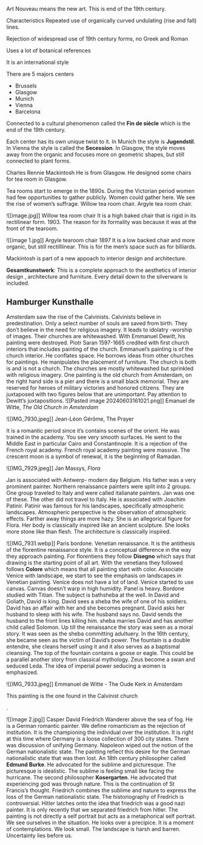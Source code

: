 Art Nouveau means the new art. This is end of the 19th century.

Characteristics
Repeated use of organically curved undulating (rise and fall) lines. 

Rejection of widespread use of 19th century forms, no Greek and Roman

Uses a lot of botanical references

It is an international style

There are 5 majors centers
- Brussels
- Glasgow
- Munich
- Vienna
- Barcelona

Connected to a cultural phenomenon called the **Fin de siècle** which is the end of the 19th century.

Each center has its own unique twist to it. In Munich the style is **Jugendstil**. In Vienna the style is called the **Secession**. In Glasgow, the style moves away from the organic and focuses more on geometric shapes, but still connected to plant forms.

Charles Rennie Mackintosh
He is from Glasgow. He designed some chairs for tea room in Glasgow.

Tea rooms start to emerge in the 1890s. During the Victorian period women had few opportunities to gather publicly. Women could gather here. We see the rise of women’s suffrage. Willow tea room chair. Argyle tea room chair. 


![[image.jpg]]
Willow tea room chair
It is a high baked chair that is rigid in its rectilinear form. 1903. The reason for its formality was because it was at the front of the tearoom.


![[image 1.jpg]]
Argyle tearoom chair 1897
It is a low backed chair and more organic, but still rectilllinear. This is for the men’s space such as for billiards.

Mackintosh is part of a new appoach to interior design and architecture.

**Gesamtkunstwerk**: This is a complete approach to the aesthetics of interior design , architecture and furniture. Every detail down to the silverware is included.


## Hamburger Kunsthalle

Amsterdam saw the rise of the Calvinists. Calvinists believe in predestination. Only a select number of souls are saved from birth. They don’t believe in the need for religious imagery. It leads to idolatry -worship of images. Their churches are whitewashed. With Emmanuel Dewitt, his painting were destroyed.  Piotr Saran 1597-1665 credited with first church interiors that includes painting of the church. Emmanuel’s painting is of the church interior. He conflates space. He borrows ideas from other churches for paintings. He manipulates the placement of furniture. The church is both is and is not a church. The churches are mostly whitewashed but sprinkled with religious imagery. One painting is the old church from Amsterdam, on the right hand side is a pier and there is a small black memorial. They are reserved for heroes of military victories and honored citizens. They are juxtaposed with two figures below that are unimportant. Pay attention to Dewitt’s juxtapositions.
![[Pasted image 20240603161021.png]]
Emanuel de Witte, *The Old Church in Amsterdam*

![[IMG_7930.jpeg]]
Jean-Léon Gérôme, The Prayer

It is a romantic period since it’s contains scenes of the orient. 
He was trained in the academy. You see very smooth surfaces. He went to the Middle East in particular Cairo and Constantinople. It is a rejection of the French royal academy. French royal academy painting were massive. The crescent moon is a symbol of renewal, it is the beginning of Ramadan.

![[IMG_7929.jpeg]]
Jan Massys, *Flora* 

Jan is associated with Antwerp- modern day Belgium. His father was a very prominent painter. Northern renaissance painters were split into 2 groups. One group traveled to Italy and were called italianate painters. Jan was one of these. The other did not travel to Italy. He is associated with Joachim Patinir. Patinir was famous for his landscapes, specifically atmospheric landscapes. Atmospheric perspective is the observation of atmospheric effects. Farther away things are more hazy. She is an allegorical figure for Flora. Her body is classically inspired like an ancient sculpture. She looks more stone like than flesh. The architecture is classically inspired. 


![[IMG_7931.webp]]
Paris bordone.
Venetian renaissance. It is the antithesis of the florentine renaissance style. It is a conceptual difference in the way they approach painting. For florentiens they follow **Disegno** which says that drawing is the starting point of all art. With the venetians they followed follows **Colore** which means that all painting start with color. Associate Venice with landscape, we start to see the emphasis on landscapes in Venetian painting. Venice does not have a lot of land. Venice started to use canvas. Canvas doesn’t warp in high humidity. Panel is heavy. Bordone studied with Titian. The subject is bathsheba at the well. In David and Goliath, David is king. David sees a sheba the wife of one of his soldiers. David has an affair with her and she becomes pregnant. David asks her husband to sleep with his wife. The husband says no. David sends the husband to the front lines killing him. sheba marries David and has another child called Solomon. Up till the renaissance the story was seen as a moral story. It was seen as the sheba committing adultuery. In the 16th century, she became seen as the victim of David’s power. The fountain is a double entendre, she cleans herself using it and it also serves as a baptismal cleansing. The top of the fountain contains a goose or eagle. This could be a parallel another story from classical mythology. Zeus become a swan and seduced Leda. The idea of imperial power seducing a women is emphasized. 

![[IMG_7933.jpeg]]
Emmanuel de Witte - The Oude Kerk in Amsterdam

This painting is the one found in the Calvinist church

.

![[image 2.jpg]]
Casper David Friedrich
Wanderer above the sea of fog. He is a German romantic painter. We define romanticism as the rejection of institution. It is the championing the individual over the institution. It is right at this time where Germany is a loose collection of 300 city states. There was discussion of unifying Germany. Napoleon wiped out the notion of the German nationalistic state. The painting reflect this desire for the German nationalistic state that was then lost. An 18th century philosopher called **Edmund Burke**. He advocated for the sublime and picturesque. The picturesque is idealistic. The sublime is feeling small like facing the hurricane. The second philosopher **Kosergarten**. He advocated that experiencing god was through nature. This is the continuation of St Francis’s thought. Friedrich combines the sublime and nature to express the loss of the German nationalistic state. The historiography of Fredrich is controversial. Hitler latches onto the idea that friedrich was a good nazi painter. It is only recently that we separated friedrich from hitler. The painting is not directly a self portrait  but acts as a metaphorical self portrait. We see ourselves in the situation. He looks over a precipice. It is a moment of contemplations. We look small. The landscape is harsh and barren. Uncertainty lies before us.

